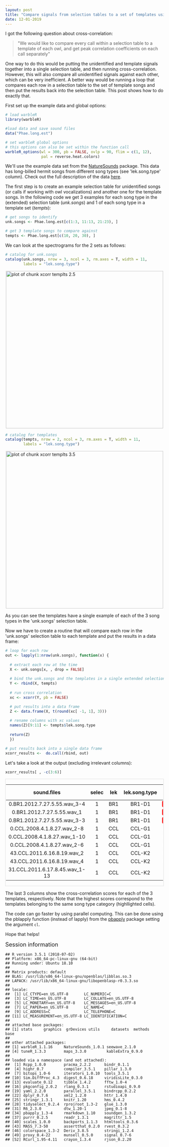 ```yaml
---
layout: post
title: "Compare signals from selection tables to a set of templates using cross-correlation"
date: 12-01-2019
---
```




I got the following question about cross-correlation:

> "We would like to compare every call within a selection table to a template of each owl, and get peak correlation coefficients on each call separately"

One way to do this would be putting the unidentified and template signals together into a single selection table, and then running cross-correlation. However, this will also compare all unidentified signals against each other, which can be very inefficient. A better way would be running a loop that compares each row in a selection table to the set of template songs and then put the results back into the selection table. This post shows how to do exactly that.

First set up the example data and global options:


```r
# load warbleR
library(warbleR)

#load data and save sound files
data("Phae.long.est")

# set warbleR global options
# this options can also be set within the function call
warbleR_options(wl = 300, pb = FALSE, ovlp = 90, flim = c(1, 12), 
                pal = reverse.heat.colors)
```

We'll use the example data set from the [NatureSounds](https://cran.r-project.org/package=NatureSounds) package. This data has long-billed hermit songs from different song types (see 'lek.song.type' column). Check out the full description of the data [here](https://marce10.github.io/NatureSounds/reference/Phae.long.est.html).

The first step is to create an example selection table for unidentified songs (or calls if working with owl vocalizations) and another one for the template songs. In the following code we get 3 examples for each song type in the (extended) selection table (*unk.songs*) and 1 of each song type in a template set (*tempts*):


```r
# get songs to identify
unk.songs <- Phae.long.est[c(1:3, 11:13, 21:23), ]

# get 3 template songs to compare against
tempts <- Phae.long.est[c(10, 20, 30), ]
```

We can look at the spectrograms for the 2 sets as follows:


```r
# catalog for unk.songs
catalog(unk.songs, nrow = 3, ncol = 3, rm.axes = T, width = 11, 
        labels = "lek.song.type")
```


<img src="/./img/calls_catalog.png" title="plot of chunk xcorr templts 2.5" alt="plot of chunk xcorr templts 2.5" width="500px" style="display: block; margin: auto;" />



```r
# catalog for templates
catalog(tempts, nrow = 2, ncol = 3, rm.axes = T, width = 11, 
        labels = "lek.song.type")
```

<img src="/./img/templt_catalog.png" title="plot of chunk xcorr templts 3.5" alt="plot of chunk xcorr templts 3.5" width="500px" style="display: block; margin: auto;" />

As you can see the templates have a single example of each of the 3 song types in the 'unk.songs' selection table.

Now we have to create a routine that will compare each row in the 'unk.songs' selection table to each template and put the results in a data frame: 


```r
# loop for each row
out <- lapply(1:nrow(unk.songs), function(x) {
  
  # extract each row at the time
  X <- unk.songs[x, , drop = FALSE]
  
  # bind the unk.songs and the templates in a single extended selection table
  Y <- rbind(X, tempts)
  
  # run cross correlation
  xc <- xcorr(Y, pb = FALSE)

  # put results into a data frame
  Z <- data.frame(X, t(round(xc[ -1, 1], 3)))
  
  # rename columns with xc values
  names(Z)[9:11] <- tempts$lek.song.type
  
  return(Z)
  })

# put results back into a single data frame
xcorr_results <-  do.call(rbind, out)
```

Let's take a look at the output (excluding irrelevant columns):


```r
xcorr_results[ , -c(3:6)]
```

<div style="border: 1px solid #ddd; padding: 1px;  font-size: 13px; margin-left: auto; margin-right: auto;" class="table table-striped"><table>
 <thead>
  <tr>
   <th style="text-align:center;"> sound.files </th>
   <th style="text-align:center;"> selec </th>
   <th style="text-align:center;"> lek </th>
   <th style="text-align:center;"> lek.song.type </th>
   <th style="text-align:center;"> BR1-D1 </th>
   <th style="text-align:center;"> CCL-G1 </th>
   <th style="text-align:center;"> CCL-K2 </th>
  </tr>
 </thead>
<tbody>
  <tr>
   <td style="text-align:center;"> 0.BR1.2012.7.27.5.55.wav_3-4 </td>
   <td style="text-align:center;"> 1 </td>
   <td style="text-align:center;"> BR1 </td>
   <td style="text-align:center;"> BR1-D1 </td>
   <td style="text-align:center;"> <span style=" font-weight: bold;    color: white;border-radius: 4px; padding-right: 4px; padding-left: 4px; background-color: red;">0.693</span> </td>
   <td style="text-align:center;"> <span style="     color: black;border-radius: 4px; padding-right: 4px; padding-left: 4px; background-color: white;">0.251</span> </td>
   <td style="text-align:center;"> <span style="     color: black;border-radius: 4px; padding-right: 4px; padding-left: 4px; background-color: white;">0.419</span> </td>
  </tr>
  <tr>
   <td style="text-align:center;"> 0.BR1.2012.7.27.5.55.wav_1 </td>
   <td style="text-align:center;"> 1 </td>
   <td style="text-align:center;"> BR1 </td>
   <td style="text-align:center;"> BR1-D1 </td>
   <td style="text-align:center;"> <span style=" font-weight: bold;    color: white;border-radius: 4px; padding-right: 4px; padding-left: 4px; background-color: red;">0.702</span> </td>
   <td style="text-align:center;"> <span style="     color: black;border-radius: 4px; padding-right: 4px; padding-left: 4px; background-color: white;">0.267</span> </td>
   <td style="text-align:center;"> <span style="     color: black;border-radius: 4px; padding-right: 4px; padding-left: 4px; background-color: white;">0.418</span> </td>
  </tr>
  <tr>
   <td style="text-align:center;"> 0.BR1.2012.7.27.5.55.wav_3-3 </td>
   <td style="text-align:center;"> 1 </td>
   <td style="text-align:center;"> BR1 </td>
   <td style="text-align:center;"> BR1-D1 </td>
   <td style="text-align:center;"> <span style=" font-weight: bold;    color: white;border-radius: 4px; padding-right: 4px; padding-left: 4px; background-color: red;">0.701</span> </td>
   <td style="text-align:center;"> <span style="     color: black;border-radius: 4px; padding-right: 4px; padding-left: 4px; background-color: white;">0.231</span> </td>
   <td style="text-align:center;"> <span style="     color: black;border-radius: 4px; padding-right: 4px; padding-left: 4px; background-color: white;">0.425</span> </td>
  </tr>
  <tr>
   <td style="text-align:center;"> 0.CCL.2008.4.1.8.27.wav_2-8 </td>
   <td style="text-align:center;"> 1 </td>
   <td style="text-align:center;"> CCL </td>
   <td style="text-align:center;"> CCL-G1 </td>
   <td style="text-align:center;"> <span style="     color: black;border-radius: 4px; padding-right: 4px; padding-left: 4px; background-color: white;">0.314</span> </td>
   <td style="text-align:center;"> <span style=" font-weight: bold;    color: white;border-radius: 4px; padding-right: 4px; padding-left: 4px; background-color: red;">0.752</span> </td>
   <td style="text-align:center;"> <span style="     color: black;border-radius: 4px; padding-right: 4px; padding-left: 4px; background-color: white;">0.485</span> </td>
  </tr>
  <tr>
   <td style="text-align:center;"> 0.CCL.2008.4.1.8.27.wav_1-10 </td>
   <td style="text-align:center;"> 1 </td>
   <td style="text-align:center;"> CCL </td>
   <td style="text-align:center;"> CCL-G1 </td>
   <td style="text-align:center;"> <span style="     color: black;border-radius: 4px; padding-right: 4px; padding-left: 4px; background-color: white;">0.298</span> </td>
   <td style="text-align:center;"> <span style=" font-weight: bold;    color: white;border-radius: 4px; padding-right: 4px; padding-left: 4px; background-color: red;">0.75</span> </td>
   <td style="text-align:center;"> <span style="     color: black;border-radius: 4px; padding-right: 4px; padding-left: 4px; background-color: white;">0.462</span> </td>
  </tr>
  <tr>
   <td style="text-align:center;"> 0.CCL.2008.4.1.8.27.wav_2-6 </td>
   <td style="text-align:center;"> 1 </td>
   <td style="text-align:center;"> CCL </td>
   <td style="text-align:center;"> CCL-G1 </td>
   <td style="text-align:center;"> <span style="     color: black;border-radius: 4px; padding-right: 4px; padding-left: 4px; background-color: white;">0.313</span> </td>
   <td style="text-align:center;"> <span style=" font-weight: bold;    color: white;border-radius: 4px; padding-right: 4px; padding-left: 4px; background-color: red;">0.755</span> </td>
   <td style="text-align:center;"> <span style="     color: black;border-radius: 4px; padding-right: 4px; padding-left: 4px; background-color: white;">0.493</span> </td>
  </tr>
  <tr>
   <td style="text-align:center;"> 43.CCL.2011.6.16.8.19.wav_2 </td>
   <td style="text-align:center;"> 1 </td>
   <td style="text-align:center;"> CCL </td>
   <td style="text-align:center;"> CCL-K2 </td>
   <td style="text-align:center;"> <span style="     color: black;border-radius: 4px; padding-right: 4px; padding-left: 4px; background-color: white;">0.471</span> </td>
   <td style="text-align:center;"> <span style="     color: black;border-radius: 4px; padding-right: 4px; padding-left: 4px; background-color: white;">0.38</span> </td>
   <td style="text-align:center;"> <span style=" font-weight: bold;    color: white;border-radius: 4px; padding-right: 4px; padding-left: 4px; background-color: red;">0.671</span> </td>
  </tr>
  <tr>
   <td style="text-align:center;"> 43.CCL.2011.6.16.8.19.wav_4 </td>
   <td style="text-align:center;"> 1 </td>
   <td style="text-align:center;"> CCL </td>
   <td style="text-align:center;"> CCL-K2 </td>
   <td style="text-align:center;"> <span style="     color: black;border-radius: 4px; padding-right: 4px; padding-left: 4px; background-color: white;">0.446</span> </td>
   <td style="text-align:center;"> <span style="     color: black;border-radius: 4px; padding-right: 4px; padding-left: 4px; background-color: white;">0.435</span> </td>
   <td style="text-align:center;"> <span style=" font-weight: bold;    color: white;border-radius: 4px; padding-right: 4px; padding-left: 4px; background-color: red;">0.726</span> </td>
  </tr>
  <tr>
   <td style="text-align:center;"> 31.CCL.2011.6.17.8.45.wav_1-13 </td>
   <td style="text-align:center;"> 1 </td>
   <td style="text-align:center;"> CCL </td>
   <td style="text-align:center;"> CCL-K2 </td>
   <td style="text-align:center;"> <span style="     color: black;border-radius: 4px; padding-right: 4px; padding-left: 4px; background-color: white;">0.41</span> </td>
   <td style="text-align:center;"> <span style="     color: black;border-radius: 4px; padding-right: 4px; padding-left: 4px; background-color: white;">0.456</span> </td>
   <td style="text-align:center;"> <span style=" font-weight: bold;    color: white;border-radius: 4px; padding-right: 4px; padding-left: 4px; background-color: red;">0.687</span> </td>
  </tr>
</tbody>
</table></div>

The last 3 columns show the cross-correlation scores for each of the 3 templates, respectively. Note that the highest scores correspond to the templates belonging to the same song type category (highllighted cells). 

The code can go faster by using parallel computing. This can be done using the pblapply function (instead of lapply) from the [pbapply](https://cran.r-project.org/package=NatureSounds) package setting the argument `cl`. 

Hope that helps!


<font size="4">Session information</font>


```
## R version 3.5.1 (2018-07-02)
## Platform: x86_64-pc-linux-gnu (64-bit)
## Running under: Ubuntu 18.10
## 
## Matrix products: default
## BLAS: /usr/lib/x86_64-linux-gnu/openblas/libblas.so.3
## LAPACK: /usr/lib/x86_64-linux-gnu/libopenblasp-r0.3.3.so
## 
## locale:
##  [1] LC_CTYPE=en_US.UTF-8       LC_NUMERIC=C              
##  [3] LC_TIME=en_US.UTF-8        LC_COLLATE=en_US.UTF-8    
##  [5] LC_MONETARY=en_US.UTF-8    LC_MESSAGES=en_US.UTF-8   
##  [7] LC_PAPER=en_US.UTF-8       LC_NAME=C                 
##  [9] LC_ADDRESS=C               LC_TELEPHONE=C            
## [11] LC_MEASUREMENT=en_US.UTF-8 LC_IDENTIFICATION=C       
## 
## attached base packages:
## [1] stats     graphics  grDevices utils     datasets  methods   base     
## 
## other attached packages:
## [1] warbleR_1.1.16     NatureSounds_1.0.1 seewave_2.1.0     
## [4] tuneR_1.3.3        maps_3.3.0         kableExtra_0.9.0  
## 
## loaded via a namespace (and not attached):
##  [1] Rcpp_1.0.0        pracma_2.2.2      bindr_0.1.1      
##  [4] highr_0.7         compiler_3.5.1    pillar_1.3.0     
##  [7] bitops_1.0-6      iterators_1.0.10  tools_3.5.1      
## [10] Sim.DiffProc_4.3  digest_0.6.18     viridisLite_0.3.0
## [13] evaluate_0.12     tibble_1.4.2      fftw_1.0-4       
## [16] pkgconfig_2.0.2   rlang_0.3.1       rstudioapi_0.9.0 
## [19] yaml_2.2.0        parallel_3.5.1    bindrcpp_0.2.2   
## [22] dplyr_0.7.6       xml2_1.2.0        httr_1.4.0       
## [25] stringr_1.3.1     knitr_1.20        hms_0.4.2        
## [28] tidyselect_0.2.4  rprojroot_1.3-2   glue_1.3.0       
## [31] R6_2.3.0          dtw_1.20-1        jpeg_0.1-8       
## [34] pbapply_1.3-4     rmarkdown_1.10    soundgen_1.3.2   
## [37] purrr_0.2.5       readr_1.3.1       magrittr_1.5     
## [40] scales_1.0.0      backports_1.1.3   htmltools_0.3.6  
## [43] MASS_7.3-50       assertthat_0.2.0  rvest_0.3.2      
## [46] colorspace_1.3-2  Deriv_3.8.5       stringi_1.2.4    
## [49] proxy_0.4-22      munsell_0.5.0     signal_0.7-6     
## [52] RCurl_1.95-4.11   crayon_1.3.4      rjson_0.2.20
```

